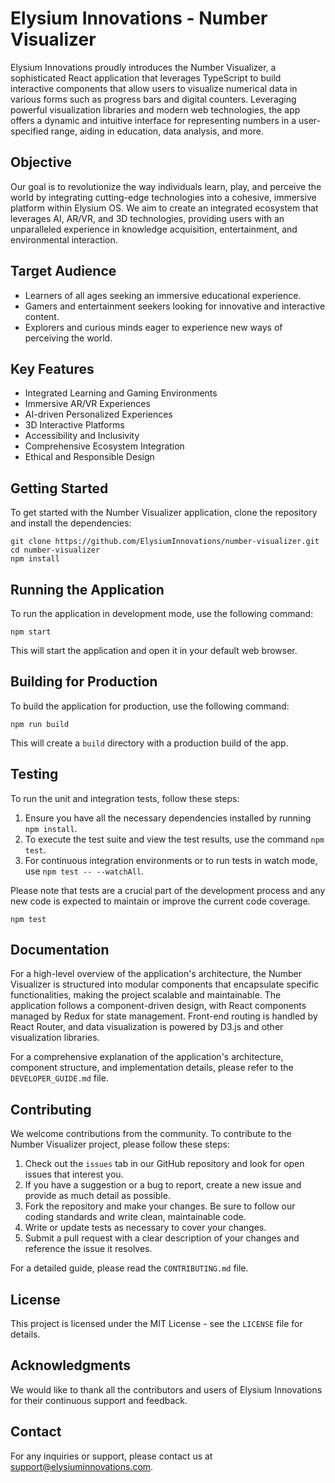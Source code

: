 # Elysium Innovations - Number Visualizer

Elysium Innovations proudly introduces the Number Visualizer, a sophisticated React application that leverages TypeScript to build interactive components that allow users to visualize numerical data in various forms such as progress bars and digital counters. Leveraging powerful visualization libraries and modern web technologies, the app offers a dynamic and intuitive interface for representing numbers in a user-specified range, aiding in education, data analysis, and more.

## Objective

Our goal is to revolutionize the way individuals learn, play, and perceive the world by integrating cutting-edge technologies into a cohesive, immersive platform within Elysium OS. We aim to create an integrated ecosystem that leverages AI, AR/VR, and 3D technologies, providing users with an unparalleled experience in knowledge acquisition, entertainment, and environmental interaction.

## Target Audience

- Learners of all ages seeking an immersive educational experience.
- Gamers and entertainment seekers looking for innovative and interactive content.
- Explorers and curious minds eager to experience new ways of perceiving the world.

## Key Features

- Integrated Learning and Gaming Environments
- Immersive AR/VR Experiences
- AI-driven Personalized Experiences
- 3D Interactive Platforms
- Accessibility and Inclusivity
- Comprehensive Ecosystem Integration
- Ethical and Responsible Design

## Getting Started

To get started with the Number Visualizer application, clone the repository and install the dependencies:

```
git clone https://github.com/ElysiumInnovations/number-visualizer.git
cd number-visualizer
npm install
```

## Running the Application

To run the application in development mode, use the following command:

```
npm start
```

This will start the application and open it in your default web browser.

## Building for Production

To build the application for production, use the following command:

```
npm run build
```

This will create a `build` directory with a production build of the app.

## Testing

To run the unit and integration tests, follow these steps:

1. Ensure you have all the necessary dependencies installed by running `npm install`.
2. To execute the test suite and view the test results, use the command `npm test`.
3. For continuous integration environments or to run tests in watch mode, use `npm test -- --watchAll`.

Please note that tests are a crucial part of the development process and any new code is expected to maintain or improve the current code coverage.

```
npm test
```

## Documentation

For a high-level overview of the application's architecture, the Number Visualizer is structured into modular components that encapsulate specific functionalities, making the project scalable and maintainable. The application follows a component-driven design, with React components managed by Redux for state management. Front-end routing is handled by React Router, and data visualization is powered by D3.js and other visualization libraries.

For a comprehensive explanation of the application's architecture, component structure, and implementation details, please refer to the `DEVELOPER_GUIDE.md` file.

## Contributing

We welcome contributions from the community. To contribute to the Number Visualizer project, please follow these steps:

1. Check out the `issues` tab in our GitHub repository and look for open issues that interest you.
2. If you have a suggestion or a bug to report, create a new issue and provide as much detail as possible.
3. Fork the repository and make your changes. Be sure to follow our coding standards and write clean, maintainable code.
4. Write or update tests as necessary to cover your changes.
5. Submit a pull request with a clear description of your changes and reference the issue it resolves.

For a detailed guide, please read the `CONTRIBUTING.md` file.

## License

This project is licensed under the MIT License - see the `LICENSE` file for details.

## Acknowledgments

We would like to thank all the contributors and users of Elysium Innovations for their continuous support and feedback.

## Contact

For any inquiries or support, please contact us at support@elysiuminnovations.com.